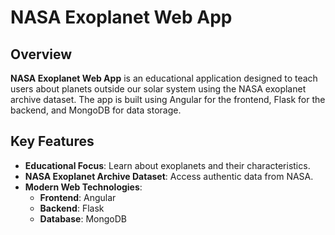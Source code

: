 # NASA Exoplanet Web App

## Overview

**NASA Exoplanet Web App** is an educational application designed to teach users about planets outside our solar system using the NASA exoplanet archive dataset. The app is built using Angular for the frontend, Flask for the backend, and MongoDB for data storage.

## Key Features

- **Educational Focus**: Learn about exoplanets and their characteristics.
- **NASA Exoplanet Archive Dataset**: Access authentic data from NASA.
- **Modern Web Technologies**:
  - **Frontend**: Angular
  - **Backend**: Flask
  - **Database**: MongoDB

